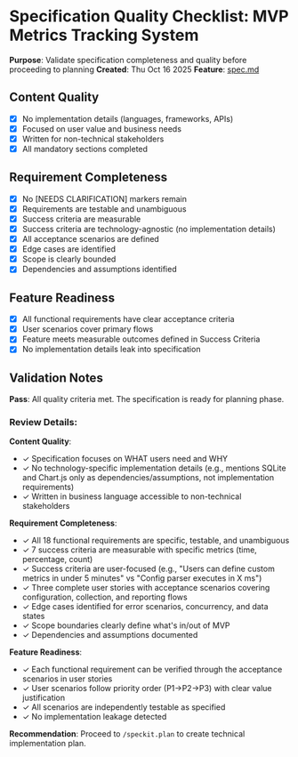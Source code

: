 # Specification Quality Checklist: MVP Metrics Tracking System

**Purpose**: Validate specification completeness and quality before proceeding to planning
**Created**: Thu Oct 16 2025
**Feature**: [spec.md](../spec.md)

## Content Quality

- [x] No implementation details (languages, frameworks, APIs)
- [x] Focused on user value and business needs
- [x] Written for non-technical stakeholders
- [x] All mandatory sections completed

## Requirement Completeness

- [x] No [NEEDS CLARIFICATION] markers remain
- [x] Requirements are testable and unambiguous
- [x] Success criteria are measurable
- [x] Success criteria are technology-agnostic (no implementation details)
- [x] All acceptance scenarios are defined
- [x] Edge cases are identified
- [x] Scope is clearly bounded
- [x] Dependencies and assumptions identified

## Feature Readiness

- [x] All functional requirements have clear acceptance criteria
- [x] User scenarios cover primary flows
- [x] Feature meets measurable outcomes defined in Success Criteria
- [x] No implementation details leak into specification

## Validation Notes

**Pass**: All quality criteria met. The specification is ready for planning phase.

### Review Details:

**Content Quality**: 
- ✓ Specification focuses on WHAT users need and WHY
- ✓ No technology-specific implementation details (e.g., mentions SQLite and Chart.js only as dependencies/assumptions, not implementation requirements)
- ✓ Written in business language accessible to non-technical stakeholders

**Requirement Completeness**:
- ✓ All 18 functional requirements are specific, testable, and unambiguous
- ✓ 7 success criteria are measurable with specific metrics (time, percentage, count)
- ✓ Success criteria are user-focused (e.g., "Users can define custom metrics in under 5 minutes" vs "Config parser executes in X ms")
- ✓ Three complete user stories with acceptance scenarios covering configuration, collection, and reporting flows
- ✓ Edge cases identified for error scenarios, concurrency, and data states
- ✓ Scope boundaries clearly define what's in/out of MVP
- ✓ Dependencies and assumptions documented

**Feature Readiness**:
- ✓ Each functional requirement can be verified through the acceptance scenarios in user stories
- ✓ User scenarios follow priority order (P1→P2→P3) with clear value justification
- ✓ All scenarios are independently testable as specified
- ✓ No implementation leakage detected

**Recommendation**: Proceed to `/speckit.plan` to create technical implementation plan.
